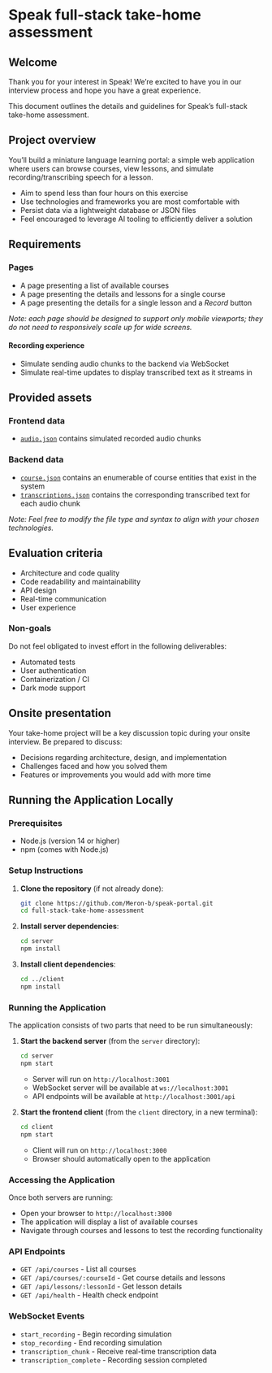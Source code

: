 # Speak full-stack take-home assessment

## Welcome

Thank you for your interest in Speak! We’re excited to have you in our interview process and hope you have a great experience.

This document outlines the details and guidelines for Speak’s full-stack take-home assessment.

## Project overview

You’ll build a miniature language learning portal: a simple web application where users can browse courses, view lessons, and simulate recording/transcribing speech for a lesson.

- Aim to spend less than four hours on this exercise
- Use technologies and frameworks you are most comfortable with
- Persist data via a lightweight database or JSON files
- Feel encouraged to leverage AI tooling to efficiently deliver a solution

## Requirements

### Pages

- A page presenting a list of available courses
- A page presenting the details and lessons for a single course
- A page presenting the details for a single lesson and a _Record_ button

_Note: each page should be designed to support only mobile viewports; they do not need to responsively scale up for wide screens._

#### Recording experience

- Simulate sending audio chunks to the backend via WebSocket
- Simulate real-time updates to display transcribed text as it streams in

<!-- Todo: embed a video or gif of this experience -->

## Provided assets

### Frontend data

- [`audio.json`](/assets/audio.json) contains simulated recorded audio chunks

### Backend data

- [`course.json`](/assets/course.json) contains an enumerable of course entities that exist in the system
- [`transcriptions.json`](/assets/transcriptions.json) contains the corresponding transcribed text for each audio chunk

_Note: Feel free to modify the file type and syntax to align with your chosen technologies._

## Evaluation criteria

- Architecture and code quality
- Code readability and maintainability
- API design
- Real-time communication
- User experience

### Non-goals

Do not feel obligated to invest effort in the following deliverables:

- Automated tests
- User authentication
- Containerization / CI
- Dark mode support

## Onsite presentation

Your take-home project will be a key discussion topic during your onsite interview. Be prepared to discuss:

- Decisions regarding architecture, design, and implementation
- Challenges faced and how you solved them
- Features or improvements you would add with more time

## Running the Application Locally

### Prerequisites

- Node.js (version 14 or higher)
- npm (comes with Node.js)

### Setup Instructions

1. **Clone the repository** (if not already done):
   ```bash
   git clone https://github.com/Meron-b/speak-portal.git
   cd full-stack-take-home-assessment
   ```

2. **Install server dependencies**:
   ```bash
   cd server
   npm install
   ```

3. **Install client dependencies**:
   ```bash
   cd ../client
   npm install
   ```

### Running the Application

The application consists of two parts that need to be run simultaneously:

1. **Start the backend server** (from the `server` directory):
   ```bash
   cd server
   npm start
   ```
   - Server will run on `http://localhost:3001`
   - WebSocket server will be available at `ws://localhost:3001`
   - API endpoints will be available at `http://localhost:3001/api`

2. **Start the frontend client** (from the `client` directory, in a new terminal):
   ```bash
   cd client
   npm start
   ```
   - Client will run on `http://localhost:3000`
   - Browser should automatically open to the application

### Accessing the Application

Once both servers are running:
- Open your browser to `http://localhost:3000`
- The application will display a list of available courses
- Navigate through courses and lessons to test the recording functionality

### API Endpoints

- `GET /api/courses` - List all courses
- `GET /api/courses/:courseId` - Get course details and lessons
- `GET /api/lessons/:lessonId` - Get lesson details
- `GET /api/health` - Health check endpoint

### WebSocket Events

- `start_recording` - Begin recording simulation
- `stop_recording` - End recording simulation
- `transcription_chunk` - Receive real-time transcription data
- `transcription_complete` - Recording session completed

